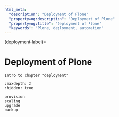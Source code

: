 ```yaml
---
html_meta:
  "description": "Deployment of Plone"
  "property=og:description": "Deployment of Plone"
  "property=og:title": "Deployment of Plone"
  "keywords": "Plone, deployment, automation"
---
```


(deployment-label)=

# Deployment of Plone

```{todo}
Intro to chapter "deployment"
```

```{toctree}
:maxdepth: 2
:hidden: true

provision
scaling
upgrade
backup
```
